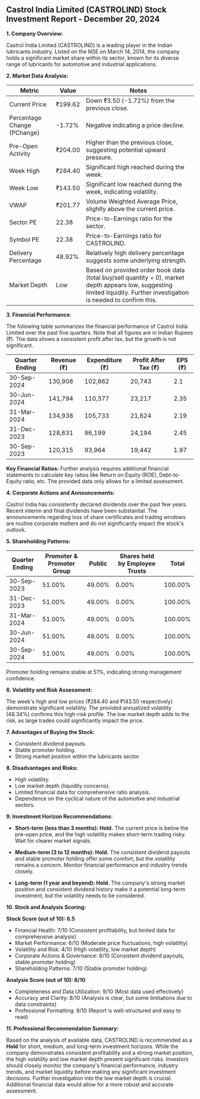 ## Castrol India Limited (CASTROLIND) Stock Investment Report - December 20, 2024

**1. Company Overview:**

Castrol India Limited (CASTROLIND) is a leading player in the Indian lubricants industry.  Listed on the NSE on March 14, 2014, the company holds a significant market share within its sector, known for its diverse range of lubricants for automotive and industrial applications.

**2. Market Data Analysis:**

| Metric                     | Value       | Notes                                                              |
|-----------------------------|-------------|----------------------------------------------------------------------|
| Current Price               | ₹199.62     | Down ₹3.50 (-1.72%) from the previous close.                         |
| Percentage Change (PChange) | -1.72%      | Negative indicating a price decline.                                  |
| Pre-Open Activity          | ₹204.00     | Higher than the previous close, suggesting potential upward pressure.|
| Week High                   | ₹284.40     | Significant high reached during the week.                            |
| Week Low                    | ₹143.50     | Significant low reached during the week, indicating volatility.      |
| VWAP                        | ₹201.77     | Volume Weighted Average Price, slightly above the current price.      |
| Sector PE                   | 22.38       | Price-to-Earnings ratio for the sector.                             |
| Symbol PE                   | 22.38       | Price-to-Earnings ratio for CASTROLIND.                             |
| Delivery Percentage         | 48.92%      | Relatively high delivery percentage suggests some underlying strength.|
| Market Depth                | Low         | Based on provided order book data (total buy/sell quantity = 0), market depth appears low, suggesting limited liquidity.  Further investigation is needed to confirm this.


**3. Financial Performance:**

The following table summarizes the financial performance of Castrol India Limited over the past five quarters.  Note that all figures are in Indian Rupees (₹).  The data shows a consistent profit after tax, but the growth is not significant.

| Quarter Ending      | Revenue (₹)     | Expenditure (₹) | Profit After Tax (₹) | EPS (₹) |
|----------------------|-----------------|-------------------|-----------------------|---------|
| 30-Sep-2024          | 130,908         | 102,862           | 20,743                | 2.1     |
| 30-Jun-2024          | 141,794         | 110,377           | 23,217                | 2.35    |
| 31-Mar-2024          | 134,938         | 105,733           | 21,624                | 2.19    |
| 31-Dec-2023          | 128,631         | 96,199            | 24,194                | 2.45    |
| 30-Sep-2023          | 120,315         | 93,964            | 19,442                | 1.97    |


**Key Financial Ratios:**  Further analysis requires additional financial statements to calculate key ratios like Return on Equity (ROE), Debt-to-Equity ratio, etc.  The provided data only allows for a limited assessment.

**4. Corporate Actions and Announcements:**

Castrol India has consistently declared dividends over the past few years.  Recent interim and final dividends have been substantial.  The announcements regarding loss of share certificates and trading windows are routine corporate matters and do not significantly impact the stock's outlook.

**5. Shareholding Patterns:**

| Quarter Ending | Promoter & Promoter Group | Public | Shares held by Employee Trusts | Total |
|-----------------|---------------------------|--------|-------------------------------|-------|
| 30-Sep-2023     | 51.00%                     | 49.00% | 0.00%                         | 100.00%|
| 31-Dec-2023     | 51.00%                     | 49.00% | 0.00%                         | 100.00%|
| 31-Mar-2024     | 51.00%                     | 49.00% | 0.00%                         | 100.00%|
| 30-Jun-2024     | 51.00%                     | 49.00% | 0.00%                         | 100.00%|
| 30-Sep-2024     | 51.00%                     | 49.00% | 0.00%                         | 100.00%|

Promoter holding remains stable at 51%, indicating strong management confidence.

**6. Volatility and Risk Assessment:**

The week's high and low prices (₹284.40 and ₹143.50 respectively) demonstrate significant volatility.  The provided annualized volatility (48.34%) confirms this high-risk profile.  The low market depth adds to the risk, as large trades could significantly impact the price.

**7. Advantages of Buying the Stock:**

* Consistent dividend payouts.
* Stable promoter holding.
* Strong market position within the lubricants sector.

**8. Disadvantages and Risks:**

* High volatility.
* Low market depth (liquidity concerns).
* Limited financial data for comprehensive ratio analysis.
* Dependence on the cyclical nature of the automotive and industrial sectors.

**9. Investment Horizon Recommendations:**

* **Short-term (less than 3 months): Hold.** The current price is below the pre-open price, and the high volatility makes short-term trading risky.  Wait for clearer market signals.

* **Medium-term (3 to 12 months): Hold.**  The consistent dividend payouts and stable promoter holding offer some comfort, but the volatility remains a concern.  Monitor financial performance and industry trends closely.

* **Long-term (1 year and beyond): Hold.**  The company's strong market position and consistent dividend history make it a potential long-term investment, but the volatility needs to be considered.


**10. Stock and Analysis Scoring:**

**Stock Score (out of 10): 6.5**

* Financial Health: 7/10 (Consistent profitability, but limited data for comprehensive analysis)
* Market Performance: 6/10 (Moderate price fluctuations, high volatility)
* Volatility and Risk: 4/10 (High volatility, low market depth)
* Corporate Actions & Governance: 8/10 (Consistent dividend payouts, stable promoter holding)
* Shareholding Patterns: 7/10 (Stable promoter holding)

**Analysis Score (out of 10): 8/10**

* Completeness and Data Utilization: 9/10 (Most data used effectively)
* Accuracy and Clarity: 8/10 (Analysis is clear, but some limitations due to data constraints)
* Professional Formatting: 9/10 (Report is well-structured and easy to read)


**11. Professional Recommendation Summary:**

Based on the analysis of available data, CASTROLIND is recommended as a **Hold** for short, medium, and long-term investment horizons. While the company demonstrates consistent profitability and a strong market position, the high volatility and low market depth present significant risks.  Investors should closely monitor the company's financial performance, industry trends, and market liquidity before making any significant investment decisions.  Further investigation into the low market depth is crucial.  Additional financial data would allow for a more robust and accurate assessment.
